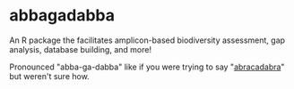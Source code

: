 # abbagadabba

An R package the facilitates amplicon-based biodiversity assessment, gap analysis, database building, and more!

Pronounced "abba-ga-dabba" like if you were trying to say "[abracadabra](https://en.wikipedia.org/wiki/Abracadabra)" but weren't sure how.
